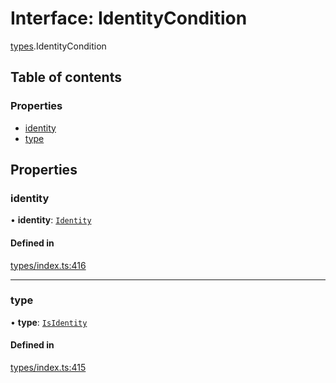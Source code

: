 # Interface: IdentityCondition

[types](../wiki/types).IdentityCondition

## Table of contents

### Properties

- [identity](../wiki/types.IdentityCondition#identity)
- [type](../wiki/types.IdentityCondition#type)

## Properties

### identity

• **identity**: [`Identity`](../wiki/api.entities.Identity.Identity)

#### Defined in

[types/index.ts:416](https://github.com/PolymathNetwork/polymesh-sdk/blob/c37bc05d/src/types/index.ts#L416)

___

### type

• **type**: [`IsIdentity`](../wiki/types.ConditionType#isidentity)

#### Defined in

[types/index.ts:415](https://github.com/PolymathNetwork/polymesh-sdk/blob/c37bc05d/src/types/index.ts#L415)
